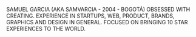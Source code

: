 SAMUEL GARCIA (AKA SAMVARCIA - 2004 - BOGOTÁ)
OBSESSED WITH CREATING. EXPERIENCE IN STARTUPS, WEB, PRODUCT, BRANDS, GRAPHICS
AND DESIGN IN GENERAL. FOCUSED ON BRINGING 10 STAR EXPERIENCES TO THE WORLD.
